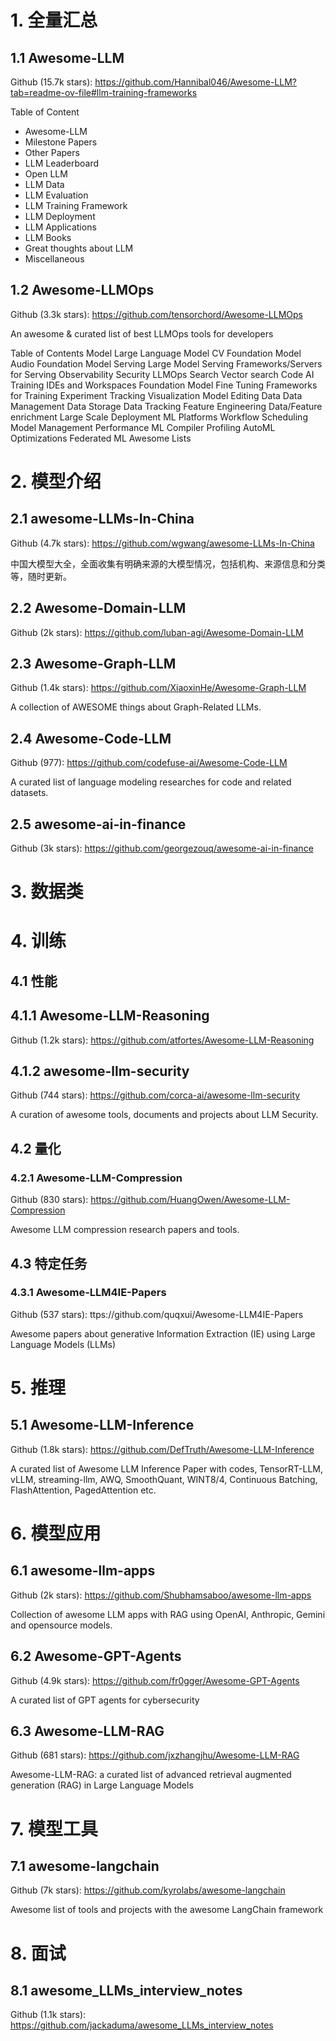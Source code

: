 # 1. 全量汇总
## 1.1 Awesome-LLM

Github (15.7k stars): 
https://github.com/Hannibal046/Awesome-LLM?tab=readme-ov-file#llm-training-frameworks

Table of Content
- Awesome-LLM
- Milestone Papers
- Other Papers
- LLM Leaderboard
- Open LLM
- LLM Data
- LLM Evaluation
- LLM Training Framework
- LLM Deployment
- LLM Applications
- LLM Books
- Great thoughts about LLM
- Miscellaneous

## 1.2 Awesome-LLMOps

Github (3.3k stars):
https://github.com/tensorchord/Awesome-LLMOps

An awesome & curated list of best LLMOps tools for developers

Table of Contents
Model
Large Language Model
CV Foundation Model
Audio Foundation Model
Serving
Large Model Serving
Frameworks/Servers for Serving
Observability
Security
LLMOps
Search
Vector search
Code AI
Training
IDEs and Workspaces
Foundation Model Fine Tuning
Frameworks for Training
Experiment Tracking
Visualization
Model Editing
Data
Data Management
Data Storage
Data Tracking
Feature Engineering
Data/Feature enrichment
Large Scale Deployment
ML Platforms
Workflow
Scheduling
Model Management
Performance
ML Compiler
Profiling
AutoML
Optimizations
Federated ML
Awesome Lists

# 2. 模型介绍

## 2.1 awesome-LLMs-In-China

Github (4.7k stars): https://github.com/wgwang/awesome-LLMs-In-China

中国大模型大全，全面收集有明确来源的大模型情况，包括机构、来源信息和分类等，随时更新。

## 2.2 Awesome-Domain-LLM

Github (2k stars): https://github.com/luban-agi/Awesome-Domain-LLM

## 2.3 Awesome-Graph-LLM

Github (1.4k stars): https://github.com/XiaoxinHe/Awesome-Graph-LLM

A collection of AWESOME things about Graph-Related LLMs.

## 2.4 Awesome-Code-LLM

Github (977): https://github.com/codefuse-ai/Awesome-Code-LLM

A curated list of language modeling researches for code and related datasets.

## 2.5 awesome-ai-in-finance

Github (3k stars): https://github.com/georgezouq/awesome-ai-in-finance

# 3. 数据类

# 4. 训练
## 4.1 性能
## 4.1.1 Awesome-LLM-Reasoning

Github (1.2k stars): https://github.com/atfortes/Awesome-LLM-Reasoning

## 4.1.2 awesome-llm-security

Github (744 stars): https://github.com/corca-ai/awesome-llm-security

A curation of awesome tools, documents and projects about LLM Security.

## 4.2 量化
### 4.2.1 Awesome-LLM-Compression

Github (830 stars): https://github.com/HuangOwen/Awesome-LLM-Compression

Awesome LLM compression research papers and tools.

## 4.3 特定任务
### 4.3.1 Awesome-LLM4IE-Papers

Github (537 stars): ttps://github.com/quqxui/Awesome-LLM4IE-Papers

Awesome papers about generative Information Extraction (IE) using Large Language Models (LLMs)

# 5. 推理
## 5.1 Awesome-LLM-Inference

Github (1.8k stars): https://github.com/DefTruth/Awesome-LLM-Inference

A curated list of Awesome LLM Inference Paper with codes, TensorRT-LLM, vLLM, streaming-llm, AWQ, SmoothQuant, WINT8/4, Continuous Batching, FlashAttention, PagedAttention etc.

# 6. 模型应用
## 6.1 awesome-llm-apps

Github (2k stars): https://github.com/Shubhamsaboo/awesome-llm-apps

Collection of awesome LLM apps with RAG using OpenAI, Anthropic, Gemini and opensource models.

## 6.2 Awesome-GPT-Agents

Github (4.9k stars): https://github.com/fr0gger/Awesome-GPT-Agents

A curated list of GPT agents for cybersecurity

## 6.3 Awesome-LLM-RAG

Github (681 stars): https://github.com/jxzhangjhu/Awesome-LLM-RAG

Awesome-LLM-RAG: a curated list of advanced retrieval augmented generation (RAG) in Large Language Models

# 7. 模型工具
## 7.1 awesome-langchain

Github (7k stars): https://github.com/kyrolabs/awesome-langchain

Awesome list of tools and projects with the awesome LangChain framework

# 8. 面试
## 8.1 awesome_LLMs_interview_notes

Github (1.1k stars): https://github.com/jackaduma/awesome_LLMs_interview_notes